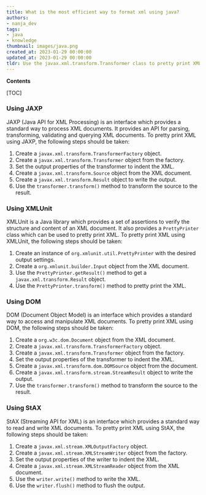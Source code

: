 ```yaml
---
title: What is the most efficient way to format xml using java?
authors:
- nanja_dev
tags:
- java
- knowledge
thumbnail: images/java.png
created_at: 2023-01-29 00:00:00
updated_at: 2023-01-29 00:00:00
tldr: Use the javax.xml.transform.Transformer class to pretty print XML from Java.
---
```


**Contents**

[TOC]

### Using JAXP

JAXP (Java API for XML Processing) is an interface which provides a standard way to process XML documents. It provides an API for parsing, transforming, validating and querying XML documents. To pretty print XML using JAXP, the following steps should be taken:

1. Create a `javax.xml.transform.TransformerFactory` object.
2. Create a `javax.xml.transform.Transformer` object from the factory.
3. Set the output properties of the transformer to indent the XML.
4. Create a `javax.xml.transform.Source` object from the XML document.
5. Create a `javax.xml.transform.Result` object to write the output.
6. Use the `transformer.transform()` method to transform the source to the result.

### Using XMLUnit

XMLUnit is a Java library which provides a set of assertions to verify the structure and content of an XML document. It also provides a `PrettyPrinter` class which can be used to pretty print XML. To pretty print XML using XMLUnit, the following steps should be taken:

1. Create an instance of `org.xmlunit.util.PrettyPrinter` with the desired output settings.
2. Create a `org.xmlunit.builder.Input` object from the XML document.
3. Use the `PrettyPrinter.getResult()` method to get a `javax.xml.transform.Result` object.
4. Use the `PrettyPrinter.transform()` method to pretty print the XML.

### Using DOM

DOM (Document Object Model) is an interface which provides a standard way to access and manipulate XML documents. To pretty print XML using DOM, the following steps should be taken:

1. Create a `org.w3c.dom.Document` object from the XML document.
2. Create a `javax.xml.transform.TransformerFactory` object.
3. Create a `javax.xml.transform.Transformer` object from the factory.
4. Set the output properties of the transformer to indent the XML.
5. Create a `javax.xml.transform.dom.DOMSource` object from the document.
6. Create a `javax.xml.transform.stream.StreamResult` object to write the output.
7. Use the `transformer.transform()` method to transform the source to the result.

### Using StAX

StAX (Streaming API for XML) is an interface which provides a standard way to read and write XML documents. To pretty print XML using StAX, the following steps should be taken:

1. Create a `javax.xml.stream.XMLOutputFactory` object.
2. Create a `javax.xml.stream.XMLStreamWriter` object from the factory.
3. Set the output properties of the writer to indent the XML.
4. Create a `javax.xml.stream.XMLStreamReader` object from the XML document.
5. Use the `writer.write()` method to write the XML.
6. Use the `writer.flush()` method to flush the output.
